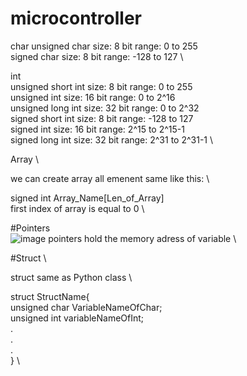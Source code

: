 # microcontroller
char
unsigned char size: 8 bit range: 0 to 255 \
signed char size: 8 bit range: -128 to 127 \

int \
unsigned short int size: 8 bit range: 0 to 255 \
unsigned int size: 16 bit range: 0 to 2^16 \
unsigned long int size: 32 bit range: 0 to 2^32 \
signed short int size: 8 bit range: -128 to 127 \
signed int size: 16 bit range: 2^15 to 2^15-1 \
signed long int size: 32 bit range: 2^31 to 2^31-1 \

Array \ 

we can create array all emenent same like this: \

signed int Array_Name[Len_of_Array]  \
first index of array is equal to 0 \

#Pointers \
![image](https://user-images.githubusercontent.com/63459021/124063034-9ce2ce00-da3a-11eb-8926-9cc072d20840.png)
pointers hold the memory adress of variable \

#Struct \

struct same as Python class \

struct StructName{ \
  unsigned char VariableNameOfChar; \
  unsigned int variableNameOfInt; \
  . \
  . \
  . \
} \
